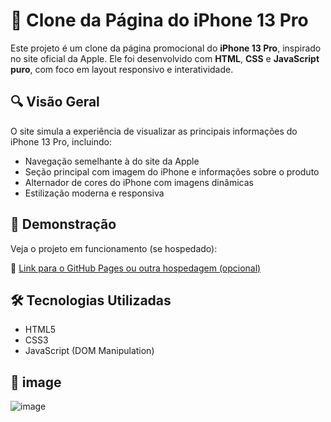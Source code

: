 # 📱 Clone da Página do iPhone 13 Pro

Este projeto é um clone da página promocional do **iPhone 13 Pro**, inspirado no site oficial da Apple. Ele foi desenvolvido com **HTML**, **CSS** e **JavaScript puro**, com foco em layout responsivo e interatividade.

## 🔍 Visão Geral

O site simula a experiência de visualizar as principais informações do iPhone 13 Pro, incluindo:

- Navegação semelhante à do site da Apple
- Seção principal com imagem do iPhone e informações sobre o produto
- Alternador de cores do iPhone com imagens dinâmicas
- Estilização moderna e responsiva

## 🚀 Demonstração

Veja o projeto em funcionamento (se hospedado):

🔗 [Link para o GitHub Pages ou outra hospedagem (opcional)](#)

## 🛠️ Tecnologias Utilizadas

- HTML5
- CSS3
- JavaScript (DOM Manipulation)

## 📁 image
![image](https://github.com/user-attachments/assets/99ef5f2a-db23-4d31-9514-9496a0aaa030)
